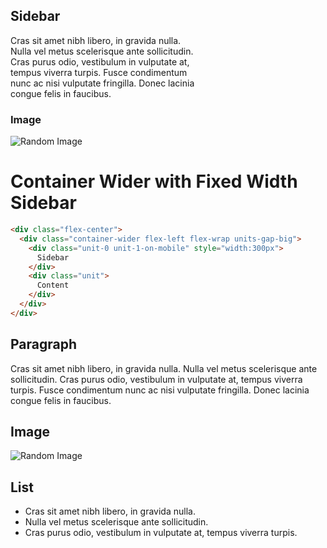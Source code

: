 <div class="flex-center">
<div class="container-wider flex-left flex-wrap units-gap-big">

<div class="unit-0 unit-1-on-mobile" style="width:300px">

## Sidebar

Cras sit amet nibh libero, in gravida nulla. Nulla vel metus scelerisque ante sollicitudin. Cras purus odio, vestibulum in vulputate at, tempus viverra turpis. Fusce condimentum nunc ac nisi vulputate fringilla. Donec lacinia congue felis in faucibus.

### Image

![Random Image](http://lorempixel.com/400/200/)

</div>

<div class="unit">

# Container Wider with Fixed Width Sidebar

```html
<div class="flex-center">
  <div class="container-wider flex-left flex-wrap units-gap-big">
    <div class="unit-0 unit-1-on-mobile" style="width:300px">
      Sidebar
    </div>
    <div class="unit">
      Content
    </div>
  </div>
</div>
```

## Paragraph

Cras sit amet nibh libero, in gravida nulla. Nulla vel metus scelerisque ante sollicitudin. Cras purus odio, vestibulum in vulputate at, tempus viverra turpis. Fusce condimentum nunc ac nisi vulputate fringilla. Donec lacinia congue felis in faucibus.

## Image

![Random Image](http://lorempixel.com/600/300/)

## List

- Cras sit amet nibh libero, in gravida nulla.
- Nulla vel metus scelerisque ante sollicitudin.
- Cras purus odio, vestibulum in vulputate at, tempus viverra turpis.

</div>

</div>
</div>
